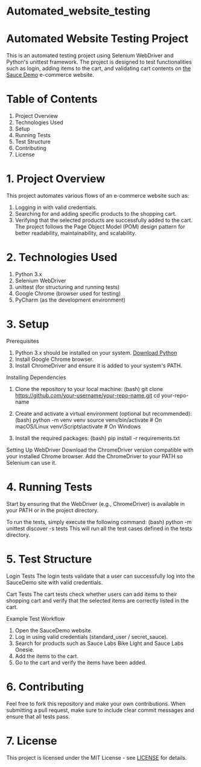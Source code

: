 # Automated_website_testing

# Automated Website Testing Project

This is an automated testing project using Selenium WebDriver and Python's unittest framework. The project is designed to test functionalities such as login, adding items to the cart, and validating cart contents on [the Sauce Demo](https://www.saucedemo.com/) e-commerce website.

# Table of Contents
1. Project Overview
2. Technologies Used
3. Setup
4. Running Tests
5. Test Structure
6. Contributing
7. License

# 1. Project Overview
This project automates various flows of an e-commerce website such as:
1. Logging in with valid credentials.
2. Searching for and adding specific products to the shopping cart.
3. Verifying that the selected products are successfully added to the cart.
The project follows the Page Object Model (POM) design pattern for better readability, maintainability, and scalability.

# 2. Technologies Used
1. Python 3.x
2. Selenium WebDriver
3. unittest (for structuring and running tests)
4. Google Chrome (browser used for testing)
5. PyCharm (as the development environment)

# 3. Setup
Prerequisites
1. Python 3.x should be installed on your system. [Download Python](https://www.python.org/downloads/)
2. Install Google Chrome browser.
3. Install ChromeDriver and ensure it is added to your system's PATH.

Installing Dependencies
1. Clone the repository to your local machine:
(bash)
git clone https://github.com/your-username/your-repo-name.git
cd your-repo-name

2. Create and activate a virtual environment (optional but recommended):
(bash)
python -m venv venv
source venv/bin/activate   # On macOS/Linux
venv\Scripts\activate      # On Windows

3. Install the required packages:
(bash)
pip install -r requirements.txt

Setting Up WebDriver
Download the ChromeDriver version compatible with your installed Chrome browser. Add the ChromeDriver to your PATH so Selenium can use it.

# 4. Running Tests
Start by ensuring that the WebDriver (e.g., ChromeDriver) is available in your PATH or in the project directory.

To run the tests, simply execute the following command:
(bash)
python -m unittest discover -s tests
This will run all the test cases defined in the tests directory.

# 5. Test Structure
Login Tests
The login tests validate that a user can successfully log into the SauceDemo site with valid credentials.

Cart Tests
The cart tests check whether users can add items to their shopping cart and verify that the selected items are correctly listed in the cart.

Example Test Workflow
1. Open the SauceDemo website.
2. Log in using valid credentials (standard_user / secret_sauce).
3. Search for products such as Sauce Labs Bike Light and Sauce Labs Onesie.
4. Add the items to the cart.
5. Go to the cart and verify the items have been added.

# 6. Contributing
Feel free to fork this repository and make your own contributions. When submitting a pull request, make sure to include clear commit messages and ensure that all tests pass.

# 7. License
This project is licensed under the MIT License - see [LICENSE](https://docs.github.com/de/repositories/managing-your-repositorys-settings-and-features/customizing-your-repository/licensing-a-repository#disclaimer) for details.
